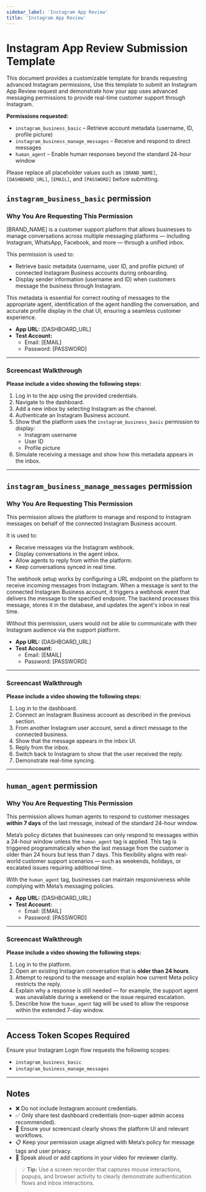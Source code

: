 ```yaml
---
sidebar_label: 'Instagram App Review'
title: 'Instagram App Review'
---
```


# Instagram App Review Submission Template

This document provides a customizable template for brands requesting advanced Instagram permissions, Use this template to submit an Instagram App Review request and demonstrate how your app uses advanced messaging permissions to provide real-time customer support through Instagram.

**Permissions requested:**

- `instagram_business_basic` – Retrieve account metadata (username, ID, profile picture)
- `instagram_business_manage_messages` – Receive and respond to direct messages
- `human_agent` – Enable human responses beyond the standard 24-hour window


Please replace all placeholder values such as `[BRAND_NAME]`, `[DASHBOARD_URL]`, `[EMAIL]`, and `[PASSWORD]` before submitting.


## `instagram_business_basic` permission

### Why You Are Requesting This Permission

[BRAND_NAME] is a customer support platform that allows businesses to manage conversations across multiple messaging platforms — including Instagram, WhatsApp, Facebook, and more — through a unified inbox.

This permission is used to:

- Retrieve basic metadata (username, user ID, and profile picture) of connected Instagram Business accounts during onboarding.
- Display sender information (username and ID) when customers message the business through Instagram.

This metadata is essential for correct routing of messages to the appropriate agent, identification of the agent handling the conversation, and accurate profile display in the chat UI, ensuring a seamless customer experience.

- **App URL:** [DASHBOARD_URL]  
- **Test Account:**  
  - Email: [EMAIL]  
  - Password: [PASSWORD]

---

### Screencast Walkthrough

**Please include a video showing the following steps:**

1. Log in to the app using the provided credentials.
2. Navigate to the dashboard.
3. Add a new inbox by selecting Instagram as the channel.
4. Authenticate an Instagram Business account.
5. Show that the platform uses the `instagram_business_basic` permission to display:
   - Instagram username
   - User ID
   - Profile picture
6. Simulate receiving a message and show how this metadata appears in the inbox.

---

## `instagram_business_manage_messages` permission

### Why You Are Requesting This Permission

This permission allows the platform to manage and respond to Instagram messages on behalf of the connected Instagram Business account.

It is used to:

- Receive messages via the Instagram webhook.
- Display conversations in the agent inbox.
- Allow agents to reply from within the platform.
- Keep conversations synced in real time.

The webhook setup works by configuring a URL endpoint on the platform to receive incoming messages from Instagram. When a message is sent to the connected Instagram Business account, it triggers a webhook event that delivers the message to the specified endpoint. The backend processes this message, stores it in the database, and updates the agent's inbox in real time.

Without this permission, users would not be able to communicate with their Instagram audience via the support platform.

- **App URL:** [DASHBOARD_URL]  
- **Test Account:**  
  - Email: [EMAIL]  
  - Password: [PASSWORD]

---

### Screencast Walkthrough

**Please include a video showing the following steps:**

1. Log in to the dashboard.
2. Connect an Instagram Business account as described in the previous section.
3. From another Instagram user account, send a direct message to the connected business.
4. Show that the message appears in the inbox UI.
5. Reply from the inbox.
6. Switch back to Instagram to show that the user received the reply.
7. Demonstrate real-time syncing.

---

## `human_agent` permission

### Why You Are Requesting This Permission

This permission allows human agents to respond to customer messages **within 7 days** of the last message, instead of the standard 24-hour window.

Meta’s policy dictates that businesses can only respond to messages within a 24-hour window unless the `human_agent` tag is applied. This tag is triggered programmatically when the last message from the customer is older than 24 hours but less than 7 days. This flexibility aligns with real-world customer support scenarios — such as weekends, holidays, or escalated issues requiring additional time.

With the `human_agent` tag, businesses can maintain responsiveness while complying with Meta’s messaging policies.

- **App URL:** [DASHBOARD_URL]  
- **Test Account:**  
  - Email: [EMAIL]  
  - Password: [PASSWORD]

---

### Screencast Walkthrough

**Please include a video showing the following steps:**

1. Log in to the platform.
2. Open an existing Instagram conversation that is **older than 24 hours**.
3. Attempt to respond to the message and explain how current Meta policy restricts the reply.
4. Explain why a response is still needed — for example, the support agent was unavailable during a weekend or the issue required escalation.
5. Describe how the `human_agent` tag will be used to allow the response within the extended 7-day window.

---

## Access Token Scopes Required

Ensure your Instagram Login flow requests the following scopes:

- `instagram_business_basic`
- `instagram_business_manage_messages`

---

## Notes

- ❌ Do not include Instagram account credentials.
- ✅ Only share test dashboard credentials (non-super admin access recommended).
- 🎥 Ensure your screencast clearly shows the platform UI and relevant workflows.
- 📋 Keep your permission usage aligned with Meta’s policy for message tags and user privacy.
- 🧠 Speak aloud or add captions in your video for reviewer clarity.

> 💡 **Tip:** Use a screen recorder that captures mouse interactions, popups, and browser activity to clearly demonstrate authentication flows and inbox interactions.